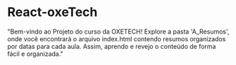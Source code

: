 # React-oxeTech

"Bem-vindo ao Projeto do curso da OXETECH! Explore a pasta 'A_Resumos', onde você encontrará o arquivo index.html contendo resumos organizados por datas para cada aula. Assim, aprendo e revejo o conteúdo de forma fácil e organizada."